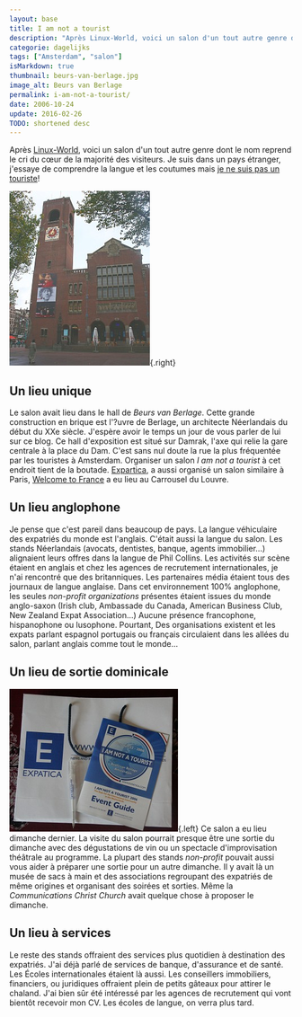 ```yaml
---
layout: base
title: I am not a tourist
description: "Après Linux-World, voici un salon d'un tout autre genre dont le nom reprend le cri du cœur de la majorité des visiteurs. Je suis dans un pays étranger, j'ess"
categorie: dagelijks
tags: ["Amsterdam", "salon"]
isMarkdown: true
thumbnail: beurs-van-berlage.jpg
image_alt: Beurs van Berlage
permalink: i-am-not-a-tourist/
date: 2006-10-24
update: 2016-02-26
TODO: shortened desc
---
```


Après [Linux-World](/linux-world-utrecht), voici un salon d'un tout autre genre dont le nom reprend le cri du cœur de la majorité des visiteurs. Je suis dans un pays étranger, j'essaye de comprendre la langue et les coutumes mais [je ne suis pas un touriste](http://www.expatica.com/notatourist/)!

![Beurs van Berlage](beurs-van-berlage.jpg){.right}
## Un lieu unique

Le salon avait lieu dans le hall de *Beurs van Berlage*. Cette grande construction en brique est l'?uvre de Berlage, un architecte Néerlandais du début du XXe siècle. J'espère avoir le temps un jour de vous parler de lui sur ce blog. Ce hall d'exposition est situé sur Damrak, l'axe qui relie la gare centrale à la place du Dam. C'est sans nul doute la rue la plus fréquentée par les touristes à Amsterdam. Organiser un salon *I am not a tourist* à cet endroit tient de la boutade. [Expartica](http://www.expatica.com), a aussi organisé un salon similaire à Paris, [Welcome to France](http://www.expatica.com/welcometofrance/) a eu lieu au Carrousel du Louvre.

## Un lieu anglophone

Je pense que c'est pareil dans beaucoup de pays. La langue véhiculaire des expatriés du monde est l'anglais. C'était aussi la langue du salon. Les stands Néerlandais (avocats, dentistes, banque, agents immobilier...) alignaient leurs offres dans la langue de Phil Collins. Les activités sur scène étaient en anglais et chez les agences de recrutement internationales, je n'ai rencontré que des britanniques. Les partenaires média étaient tous des journaux de langue anglaise. Dans cet environnement 100% anglophone, les seules *non-profit organizations* présentes étaient issues du monde anglo-saxon (Irish club, Ambassade du Canada, American Business Club, New Zealand Expat Association...) Aucune présence francophone, hispanophone ou lusophone. Pourtant, Des organisations existent et les expats parlant espagnol portugais ou français circulaient dans les allées du salon, parlant anglais comme tout le monde...

## Un lieu de sortie dominicale
![I am not a tourist - Pack du visiteur](iamnotatourist-pack-visiteur.jpg){.left} Ce salon a eu lieu dimanche dernier. La visite du salon pourrait presque être une sortie du dimanche avec des dégustations de vin ou un spectacle d'improvisation théâtrale au programme. La plupart des stands *non-profit* pouvait aussi vous aider à préparer une sortie pour un autre dimanche. Il y avait là un musée de sacs à main et des associations regroupant des expatriés de même origines et organisant des soirées et sorties. Même la *Communications Christ Church* avait quelque chose à proposer le dimanche.

## Un lieu à services

Le reste des stands offraient des services plus quotidien à destination des expatriés. J'ai déjà parlé de services de banque, d'assurance et de santé. Les Écoles internationales étaient là aussi. Les conseillers immobiliers, financiers, ou juridiques offraient plein de petits gâteaux pour attirer le chaland. J'ai bien sûr été intéressé par les agences de recrutement qui vont bientôt recevoir mon CV. Les écoles de langue, on verra plus tard.
